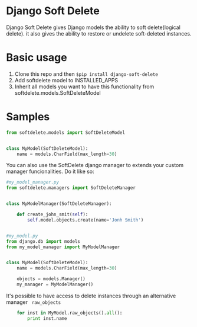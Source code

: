 Django Soft Delete
============

Django Soft Delete gives Django models the ability to soft delete(logical delete). it also gives the ability to restore or undelete soft-deleted instances.

Basic usage
============

1. Clone this repo and then ``$pip install django-soft-delete``
1. Add softdelete model to INSTALLED_APPS
1. Inherit all models you want to have this functionality from softdelete.models.SoftDeleteModel

Samples
============

```python
from softdelete.models import SoftDeleteModel


class MyModel(SoftDeleteModel):
    name = models.CharField(max_length=30)
```

You can also use the SoftDelete django manager to extends your custom manager funcionalities. Do it like so:

```python
#my_model_manager.py
from softdelete.managers import SoftDeleteManager


class MyModelManager(SoftDeleteManager):

    def create_john_smit(self):
        self.model.objects.create(name='Jonh Smith')


#my_model.py
from django.db import models
from my_model_manager import MyModelManager


class MyModel(SoftDeleteModel):
    name = models.CharField(max_length=30)

    objects = models.Manager()
    my_manager = MyModelManager()

```

It's possible to have access to delete instances through an alternative manager `` raw_objects``

```python
    for inst in MyModel.raw_objects().all():
        print inst.name
```
